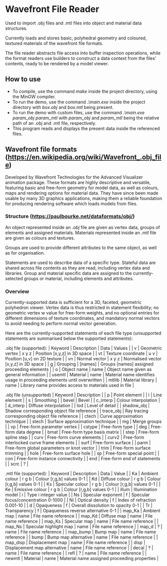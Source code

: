 # Wavefront File Reader
Used to import .obj files and .mtl files into object and material data structures.

Currently loads and stores basic, polyhedral geometry and coloured, textured materials of the wavefront file formats.

The file reader abstracts file access into buffer inspection operations, while the format readers use builders to construct a data context from the files' contents, ready to be rendered by a model viewer.

## How to use
- To compile, use the command *make* inside the project directory, using the MinGW compiler.
- To run the demo, use the command *.\main.exe* inside the project directory with *box.obj* and *box.mtl* being present.
- To run the demo with custom files, use the command *.\main.exe param_obj param_mtl* with *param_obj* and *param_mtl* being the relative path of an .obj and .mtl file, respectively.
- This program reads and displays the present data inside the referenced files.

## Wavefront file formats (https://en.wikipedia.org/wiki/Wavefront_.obj_file)
Developed by Wavefront Technologies for the Advanced Visualizer animation package. These formats are highly descriptive and versatile, featuring basic and free-form geometry for model data, as well as colours, maps and rendering options for material data. They have since been made usable by many 3D graphics applications, making them a reliable foundation for producing rendering software which loads models from files.

### Structure (https://paulbourke.net/dataformats/obj/)
An object represented inside an *.obj* file are given as vertex data, groups of elements and assigned materials. Materials represented inside an *.mtl* file are given as colours and textures.

Groups are used to provide different attributes to the same object, as well as for organisation.

Statements are used to describe data of a specific type. Stateful data are shared across file contents as they are read, including vertex data and libraries. Group and material specific data are assigned to the currently-selected groups or material, including elements and attributes.

### Overview
Currently-supported data is sufficient for a 3D, faceted, geometric polyhedron viewer. Vertex data is thus restricted in statement flexibility; no geometric vertex w value for free-form weights, and no optional entries for different dimensions of texture coordinates, and mandatory normal vectors to avoid needing to perform normal vector generation.

Here are the currently-supported statements of each file type (unsupported statements are summarised below the supported statements):

.obj file (supported):
| Keyword | Description | Data | Values |
| v | Geometric vertex | x y z | Position [x,y,z] in 3D space |
| vt | Texture coordinate | u v | Position [u,v] on 2D texture |
| vn | Normal vector | x y z | Normalised vector [x,y,z] in 3D space |
| g | Grouping | [names] | Groups [names] assigned proceeding elements |
| o | Object name | name | Object name given as general information |
| usemtl | Material | name | Material name identifies usage in proceeding elements until overwritten |
| mtllib | Material library | name | Library name provides access to materials used in file |

.obj file (unsupported)
| Keyword | Description |
| p | Point element |
| l | Line element |
| s | Smoothing |
| bevel | Bevel |
| c_interp | Colour interpolation |
| d_interp | Diffuse interpolation |
| lod | Level of detail |
| shadow_obj | Shadow corresponding object file reference |
| trace_obj | Ray tracing corresponding object file reference |
| ctech | Curve approximation technique |
| stech | Surface approximation technique |
| mg | Merge groups |
| vp | Free-form parameter vertex |
| cstype | Free-form type |
| deg | Free-form data degree |
| bmat | Free-form type basis matrix |
| step | Free-form spline step |
| curv | Free-form curve elements |
| curv2 | Free-form interlocked curve frame elements |
| surf | Free-form surface |
| parm | Free-form global parameters or knot vector |
| trim | Free-form surface trimming |
| hole | Free-form surface hole |
| sp | Free-form special point |
| con | Free-form instance connectivity |
| end | Free-form end of statements |
| scrc | ? |

.mtl file (supported):
| Keyword | Description | Data | Value |
| Ka | Ambient colour | r g b | Colour [r,g,b] values 0-1 |
| Kd | Diffuse colour | r g b | Colour [r,g,b] values 0-1 |
| Ks | Specular colour | r g b | Colour [r,g,b] values 0-1 |
| Ke | Emissive colour | r g b | Colour [r,g,b] values 0-1 |
| illum | Illumination model | i | Type i integer value |
| Ns | Specular exponent | f | Specular focus/concentration 0-1000 |
| Ni | Optical density | f | Index of refraction 0.001-10 |
| d | Opaqueness | f | Overall dissolution to opacity 0-1 |
| Tr | Transparency | f | Opaqueness reverse alternative 0-1 |
| map_Ka | Ambient map | name | File name reference |
| map_Kd | Diffuse map | name | File name reference |
| map_Ks | Specular map | name | File name reference |
| map_Ns | Specular highlight map | name | File name reference |
| map_d | ? | name | File name reference |
| map_bump | Bump map | name | File name reference |
| bump | Bump map alternative | name | File name reference |
| map_disp | Displacement map | name | File name reference |
| disp | Displacement map alternative | name | File name reference |
| decal | ? | name | File name reference |
| refl | ? | name | File name reference |
| newmtl | Material | name | Material name assigned proceeding properties |
